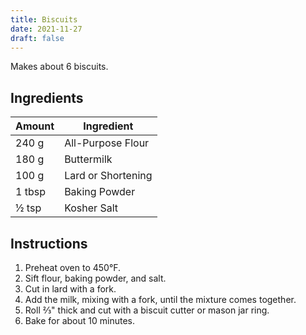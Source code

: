 ```yaml
---
title: Biscuits
date: 2021-11-27
draft: false
---
```


Makes about 6 biscuits.

## Ingredients

| Amount | Ingredient         |
|--------|--------------------|
| 240 g  | All-Purpose Flour  |
| 180 g  | Buttermilk         |
| 100 g  | Lard or Shortening |
| 1 tbsp | Baking Powder      |
| ½ tsp  | Kosher Salt        |

## Instructions

1. Preheat oven to 450°F.
2. Sift flour, baking powder, and salt.
3. Cut in lard with a fork.
4. Add the milk, mixing with a fork, until the mixture comes together.
5. Roll ⅔" thick and cut with a biscuit cutter or mason jar ring.
6. Bake for about 10 minutes.
